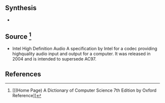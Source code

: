 ## Synthesis
- 
## Source [^1]
- Intel High Definition Audio A specification by Intel for a codec providing highquality audio input and output for a computer. It was released in 2004 and is intended to supersede AC97.
## References

[^1]: [[(Home Page) A Dictionary of Computer Science 7th Edition by Oxford Reference]]